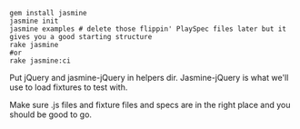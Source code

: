 ```
gem install jasmine
jasmine init
jasmine examples # delete those flippin' PlaySpec files later but it gives you a good starting structure
rake jasmine
#or
rake jasmine:ci
```

Put jQuery and jasmine-jQuery in helpers dir. Jasmine-jQuery is what we'll use to load fixtures to test with.

Make sure .js files and fixture files and specs are in the right place and you should be good to go.
